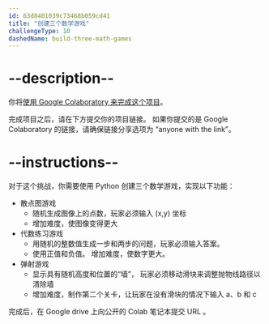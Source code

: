 ```yaml
---
id: 63d8401039c73468b059cd41
title: "创建三个数学游戏"
challengeType: 10
dashedName: build-three-math-games
---
```


# --description--

你将<a href="https://colab.research.google.com/#create=true" target="_blank" rel="noopener noreferrer nofollow">使用 Google Colaboratory 来完成这个项目</a>。

完成项目之后，请在下方提交你的项目链接。 如果你提交的是 Google Colaboratory 的链接，请确保链接分享选项为 “anyone with the link”。

# --instructions--

对于这个挑战，你需要使用 Python 创建三个数学游戏，实现以下功能：

- 散点图游戏
  - 随机生成图像上的点数，玩家必须输入 (x,y) 坐标
  - 增加难度，使图像变得更大
- 代数练习游戏
  - 用随机的整数值生成一步和两步的问题，玩家必须输入答案。
  - 使用正值和负值。 增加难度，使数字更大。
- 弹射游戏
  - 显示具有随机高度和位置的“墙”， 玩家必须移动滑块来调整抛物线路径以清除墙
  - 增加难度，制作第二个关卡，让玩家在没有滑块的情况下输入 a、b 和 c

完成后，在 Google drive 上向公开的 Colab 笔记本提交 URL 。

